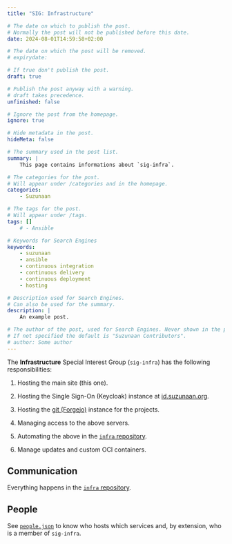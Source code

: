 ```yaml
---
title: "SIG: Infrastructure"

# The date on which to publish the post.
# Normally the post will not be published before this date.
date: 2024-08-01T14:59:58+02:00

# The date on which the post will be removed.
# expirydate: 

# If true don't publish the post.
draft: true

# Publish the post anyway with a warning.
# draft takes precedence.
unfinished: false

# Ignore the post from the homepage.
ignore: true

# Hide metadata in the post.
hideMeta: false

# The summary used in the post list.
summary: |
    This page contains informations about `sig-infra`.

# The categories for the post.
# Will appear under /categories and in the homepage.
categories:
    - Suzunaan

# The tags for the post.
# Will appear under /tags.
tags: []
    # - Ansible

# Keywords for Search Engines
keywords:
    - suzunaan
    - ansible
    - continuous integration
    - continuous delivery
    - continuous deployment
    - hosting

# Description used for Search Engines.
# Can also be used for the summary.
description: |
    An example post.

# The author of the post, used for Search Engines. Never shown in the post itself.
# If not specified the default is "Suzunaan Contributors".
# author: Some author
---
```


The __Infrastructure__ Special Interest Group (`sig-infra`) has the following
responsibilities:

  1. Hosting the main site (this one).

  1. Hosting the Single Sign-On (Keycloak) instance at [id.suzunaan.org](https://id.suzunaan.org).

  1. Hosting the [git (Forgejo)](https://git.suzunaan.org) instance for the projects.

  1. Managing access to the above servers.

  1. Automating the above in the [`infra` repository](https://git.suzunaan.org/Suzunaan/infra).

  1. Manage updates and custom OCI containers.

## Communication

Everything happens in the [`infra` repository](https://git.suzunaan.org/Suzunaan/infra).

## People

See [`people.json`](https://git.suzunaan.org/Suzunaan/infra/src/branch/main/people.json) to know who hosts which
services and, by extension, who is a member of `sig-infra`.

